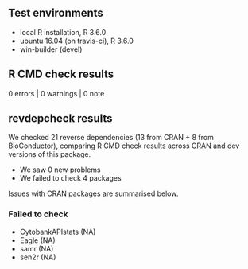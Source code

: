 ## Test environments
* local R installation, R 3.6.0
* ubuntu 16.04 (on travis-ci), R 3.6.0
* win-builder (devel)

## R CMD check results

0 errors | 0 warnings | 0 note

## revdepcheck results

We checked 21 reverse dependencies (13 from CRAN + 8 from BioConductor), comparing R CMD check results across CRAN and dev versions of this package.

 * We saw 0 new problems
 * We failed to check 4 packages

Issues with CRAN packages are summarised below.

### Failed to check

* CytobankAPIstats (NA)
* Eagle            (NA)
* samr             (NA)
* sen2r            (NA)
